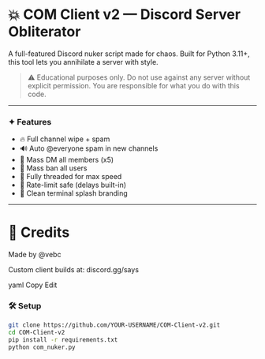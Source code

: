 # 💥 COM Client v2 — Discord Server Obliterator

A full-featured Discord nuker script made for chaos. Built for Python 3.11+, this tool lets you annihilate a server with style.

> ⚠️ Educational purposes only. Do not use against any server without explicit permission. You are responsible for what you do with this code.

---

### ✦ Features

- 🔥 Full channel wipe + spam
- 🔊 Auto @everyone spam in new channels
- 💬 Mass DM all members (x5)
- 🔨 Mass ban all users
- 🧠 Fully threaded for max speed
- 🧪 Rate-limit safe (delays built-in)
- 🧱 Clean terminal splash branding

---

# 👑 Credits
Made by @vebc

Custom client builds at: discord.gg/says

yaml
Copy
Edit



### 🛠 Setup

```bash
git clone https://github.com/YOUR-USERNAME/COM-Client-v2.git
cd COM-Client-v2
pip install -r requirements.txt
python com_nuker.py
